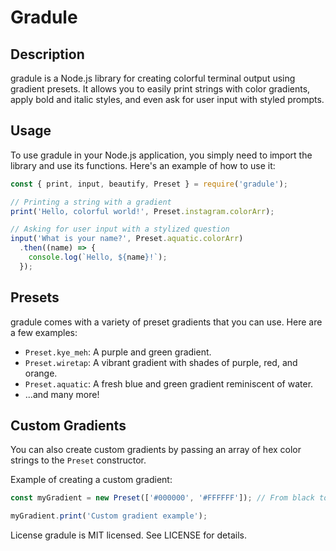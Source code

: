 # Gradule

## Description
gradule is a Node.js library for creating colorful terminal output using gradient presets. It allows you to easily print strings with color gradients, apply bold and italic styles, and even ask for user input with styled prompts.

## Usage
To use gradule in your Node.js application, you simply need to import the library and use its functions. Here's an example of how to use it:

```js
const { print, input, beautify, Preset } = require('gradule');

// Printing a string with a gradient
print('Hello, colorful world!', Preset.instagram.colorArr);

// Asking for user input with a stylized question
input('What is your name?', Preset.aquatic.colorArr)
  .then((name) => {
    console.log(`Hello, ${name}!`);
  });

```

## Presets

gradule comes with a variety of preset gradients that you can use. Here are a few examples:

- `Preset.kye_meh`: A purple and green gradient.
- `Preset.wiretap`: A vibrant gradient with shades of purple, red, and orange.
- `Preset.aquatic`: A fresh blue and green gradient reminiscent of water.
- ...and many more!

## Custom Gradients
You can also create custom gradients by passing an array of hex color strings to the `Preset` constructor.

Example of creating a custom gradient:

```js
const myGradient = new Preset(['#000000', '#FFFFFF']); // From black to white

myGradient.print('Custom gradient example');
```

License
gradule is MIT licensed. See LICENSE for details.